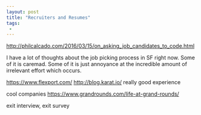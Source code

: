 ```yaml
---
layout: post
title: "Recruiters and Resumes"
tags:
 -
---
```


http://philcalcado.com/2016/03/15/on_asking_job_candidates_to_code.html

I have a lot of thoughts about the job picking process in SF right now. Some of it is caremad. Some of it is just annoyance at the incredible amount of irrelevant effort which occurs.

https://www.flexport.com/
http://blog.karat.io/ really good experience


cool companies
https://www.grandrounds.com/life-at-grand-rounds/

exit interview, exit survey
